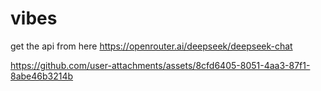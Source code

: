 # vibes
get the api from here
https://openrouter.ai/deepseek/deepseek-chat

https://github.com/user-attachments/assets/8cfd6405-8051-4aa3-87f1-8abe46b3214b

